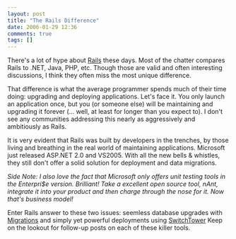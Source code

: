 ```yaml
---
layout: post
title: "The Rails Difference"
date: 2006-01-29 12:36
comments: true
tags: []
---
```

There's a lot of hype about [Rails](http://www.rubyonrails.com) these days. Most of the chatter compares Rails to .NET, Java, PHP, etc. Though those are valid and often interesting discussions, I  think they often miss the most unique difference. 

That difference is what the average programmer spends much of their time doing: upgrading and deploying  applications. Let's face it. You only launch an application once, but you (or someone else) will be maintaining and upgrading it forever (... well, at least for longer than you expect to). I don't see any communities addressing this nearly as aggressively and ambitiously as Rails.

It is very evident that Rails was built by developers in the trenches, by those living and breathing in the real world of maintaining applications. Microsoft just released ASP.NET 2.0 and VS2005. With all the new bells & whistles, they still don't offer a solid solution for deployment and data migrations. 

*Side Note:* _I also love the fact that Microsoft only offers unit testing tools in the Enterpri$e version. Brilliant! Take a excellent open source tool, nAnt, integrate it into your product and then charge through the nose for it. Now that's business model!_

Enter Rails answer to these two issues: seemless database upgrades with [Migrations](http://wiki.rubyonrails.com/rails/pages/UnderstandingMigrations) and simply yet powerful deployments using [SwitchTower](http://manuals.rubyonrails.com/read/book/17.) Keep on the lookout for follow-up posts on each of these killer tools.